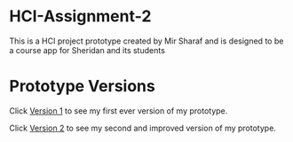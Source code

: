 # HCI-Assignment-2

This is a HCI project prototype created by Mir Sharaf and is designed to be a course app for Sheridan and its students

# Prototype Versions

Click [Version 1](https://www.figma.com/file/pJ6xMYoYC5UEc8oDKEPGnr/Course-App?t=ou0R13FNr7V2FfXJ-6) to see my first ever version of my prototype.

Click [Version 2](https://www.figma.com/file/VSly2R8pJhfr4i5MUK260i/Assignment-2?t=ou0R13FNr7V2FfXJ-6) to see my second and improved version of my prototype.
